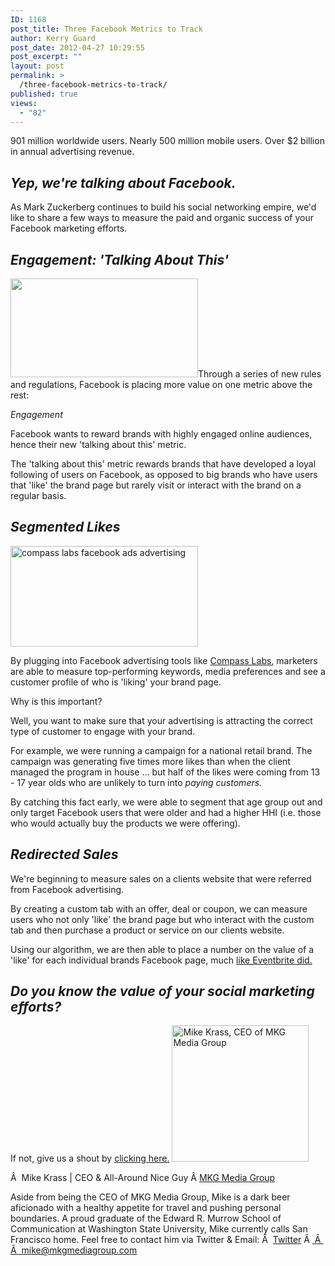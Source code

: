 ```yaml
---
ID: 1168
post_title: Three Facebook Metrics to Track
author: Kerry Guard
post_date: 2012-04-27 10:29:55
post_excerpt: ""
layout: post
permalink: >
  /three-facebook-metrics-to-track/
published: true
views:
  - "82"
---
```

901 million worldwide users. Nearly 500 million mobile users. Over $2 billion in annual advertising revenue.
<h2><em>Yep, we're talking about Facebook.</em></h2>
As Mark Zuckerberg continues to build his social networking empire, we'd like to share a few ways to measure the paid and organic success of your Facebook marketing efforts.
<h2><em>Engagement: 'Talking About This'</em></h2>
<img class="alignleft size-medium wp-image-1169" title="talking about us" src="http://mkgmediagroup.com/wp-content/uploads/2012/04/talking-about-us-300x158.png" alt="" width="300" height="158" />Through a series of new rules and regulations, Facebook is placing more value on one metric above the rest:

<em>Engagement</em>

Facebook wants to reward brands with highly engaged online audiences, hence their new 'talking about this' metric.

The 'talking about this' metric rewards brands that have developed a loyal following of users on Facebook, as opposed to big brands who have users that 'like' the brand page but rarely visit or interact with the brand on a regular basis.
<h2><em>Segmented Likes</em></h2>
<img class="alignleft size-medium wp-image-1171" title="segments" src="http://mkgmediagroup.com/wp-content/uploads/2012/04/segments-300x161.png" alt="compass labs facebook ads advertising" width="300" height="161" />

By plugging into Facebook advertising tools like <a href="http://compasslabs.com" target="_blank">Compass Labs</a>, marketers are able to measure top-performing keywords, media preferences and see a customer profile of who is 'liking' your brand page.

Why is this important?

Well, you want to make sure that your advertising is attracting the correct type of customer to engage with your brand.

For example, we were running a campaign for a national retail brand. The campaign was generating five times more likes than when the client managed the program in house ... but half of the likes were coming from 13 - 17 year olds who are unlikely to turn into <em>paying customers.</em>

By catching this fact early, we were able to segment that age group out and only target Facebook users that were older and had a higher HHI (i.e. those who would actually buy the products we were offering).
<h2><em>Redirected Sales</em></h2>
We're beginning to measure sales on a clients website that were referred from Facebook advertising.

By creating a custom tab with an offer, deal or coupon, we can measure users who not only 'like' the brand page but who interact with the custom tab and then purchase a product or service on our clients website.

Using our algorithm, we are then able to place a number on the value of a 'like' for each individual brands Facebook page, much <a href="http://www.eventbrite.com/pressreleases/eventbrite-unveils-social-commerce-data-revealing-dollar-values-consumer-social/" target="_blank">like Eventbrite did.</a>
<h2><em>Do you know the value of your social marketing efforts?</em></h2>
If not, give us a shout by <a href="http://mkgmediagroup.com/contact-us/" target="_blank">clicking here.</a>

<img src="http://mkgmediagroup.com/wp-content/uploads/2011/08/mk_median_bw_head.jpeg" alt="Mike Krass, CEO of MKG Media Group" width="219" height="218" class="alignleft size-full wp-image-1794" />

Â  <span itemprop="jobTitle">Mike Krass | CEO & All-Around Nice Guy</span>
Â <a href="http://www.mkgmediagroup.com" itemprop="url">MKG Media Group</a>
</span>

Aside from being the CEO of MKG Media Group, Mike is a dark beer aficionado with a healthy appetite for travel and pushing personal boundaries. A proud graduate of the Edward R. Murrow School of Communication at Washington State University, Mike currently calls San Francisco home. Feel free to contact him via Twitter & Email:
Â  <a href="http://www.twitter.com/mikekrass" itemprop="url">Twitter</a>
Â <a href="mailto:mike@mkgmediagroup.com" itemprop="email">
Â  Â  mike@mkgmediagroup.com</a>
</div>
